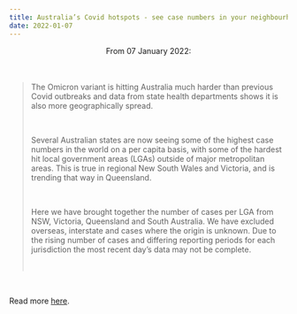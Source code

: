 ```yaml
---
title: Australia’s Covid hotspots - see case numbers in your neighbourhood
date: 2022-01-07
---
```


<center>From 07 January 2022:</center><br><br>

<blockquote><p>The Omicron variant is hitting Australia much harder than previous Covid outbreaks and data from state health departments shows it is also more geographically spread.</p><br>

<p>Several Australian states are now seeing some of the highest case numbers in the world on a per capita basis, with some of the hardest hit local government areas (LGAs) outside of major metropolitan areas. This is true in regional New South Wales and Victoria, and is trending that way in Queensland.</p><br>

<p>Here we have brought together the number of cases per LGA from NSW, Victoria, Queensland and South Australia. We have excluded overseas, interstate and cases where the origin is unknown. Due to the rising number of cases and differing reporting periods for each jurisdiction the most recent day’s data may not be complete.</p><br>

</blockquote><br>

<p>Read more <a href="https://www.theguardian.com/australia-news/ng-interactive/2022/jan/07/australias-covid-hotspots-see-case-numbers-in-your-neighbourhood">here</a>.</p>